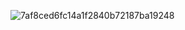 
![7af8ced6fc14a1f2840b72187ba19248](https://github.com/user-attachments/assets/12668410-c9d9-4711-911b-bd8de33d43bf)

